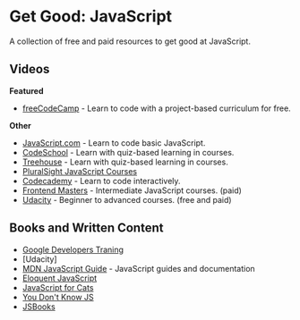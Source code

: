 # Get Good: JavaScript
A collection of free and paid resources to get good at JavaScript.

## Videos

**Featured**
- [freeCodeCamp](https://www.freecodecamp.org/) - Learn to code with a project-based curriculum for free.

**Other**
- [JavaScript.com](https://www.javascript.com/) - Learn to code basic JavaScript.
- [CodeSchool](https://www.codeschool.com) - Learn with quiz-based learning in courses.
- [Treehouse](https://www.teamtreehouse.com) - Learn with quiz-based learning in courses.
- [PluralSight JavaScript Courses](https://www.pluralsight.com/browse/software-development/javascript)
- [Codecademy](https://www.codecademy.com/learn/javascript) - Learn to code interactively.
- [Frontend Masters](https://www.frontendmasters.com/) - Intermediate JavaScript courses. (paid)
- [Udacity](https://www.udacity.com/course/intro-to-javascript--ud803) - Beginner to advanced courses. (free and paid)

## Books and Written Content
- [Google Developers Traning](https://developers.google.com/training/web/)
- [Udacity]
- [MDN JavaScript Guide](https://developer.mozilla.org/en-US/docs/Web/JavaScript/Guide) - JavaScript guides and documentation
- [Eloquent JavaScript](http://eloquentjavascript.net/)
- [JavaScript for Cats](http://jsforcats.com/)
- [You Don't Know JS](https://github.com/getify/You-Dont-Know-JS)
- [JSBooks](http://jsbooks.revolunet.com/)
